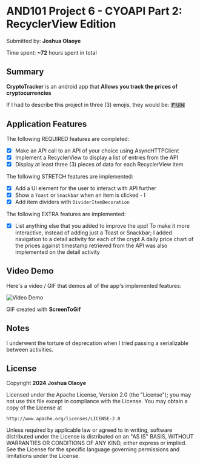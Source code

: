 <!-- (This is a comment) INSTRUCTIONS: Go through this page and fill out any **bolded** entries with their correct values.-->

# AND101 Project 6 - CYOAPI Part 2: RecyclerView Edition

Submitted by: **Joshua Olaoye**

Time spent: **~72** hours spent in total

## Summary

**CryptoTracker** is an android app that **Allows you track the prices of cryptocurrencies**

If I had to describe this project in three (3) emojis, they would be: **🇫🇺🇳**

## Application Features

<!-- (This is a comment) Please be sure to change the [ ] to [x] for any features you completed.  If a feature is not checked [x], you might miss the points for that item! -->

The following REQUIRED features are completed:

- [x] Make an API call to an API of your choice using AsyncHTTPClient
- [x] Implement a RecyclerView to display a list of entries from the API
- [x] Display at least three (3) pieces of data for each RecyclerView item

The following STRETCH features are implemented:

- [x] Add a UI element for the user to interact with API further
- [x] Show a `Toast` or `Snackbar` when an item is clicked - I 
- [x] Add item dividers with `DividerItemDecoration`

The following EXTRA features are implemented:

- [x] List anything else that you added to improve the app!
To make it more interactive, instead of adding just a Toast or Snackbar; I added navigation to a detail activity for each of the crypt
A daily price chart of the prices against timestamp retrieved from the API was also implemented on the detail activity

## Video Demo

Here's a video / GIF that demos all of the app's implemented features:

<img src='https://i.imgur.com/wPaWVdW.gif' title='Video Demo' width='' alt='Video Demo' />

GIF created with **ScreenToGif**

<!-- Recommended tools:
- [Kap](https://getkap.co/) for macOS
- [ScreenToGif](https://www.screentogif.com/) for Windows
- [peek](https://github.com/phw/peek) for Linux. -->

## Notes

I underwent the torture of deprecation when I tried passing a serializable between activities.

## License

Copyright **2024** **Joshua Olaoye**

Licensed under the Apache License, Version 2.0 (the "License");
you may not use this file except in compliance with the License.
You may obtain a copy of the License at

    http://www.apache.org/licenses/LICENSE-2.0

Unless required by applicable law or agreed to in writing, software
distributed under the License is distributed on an "AS IS" BASIS,
WITHOUT WARRANTIES OR CONDITIONS OF ANY KIND, either express or implied.
See the License for the specific language governing permissions and
limitations under the License.
